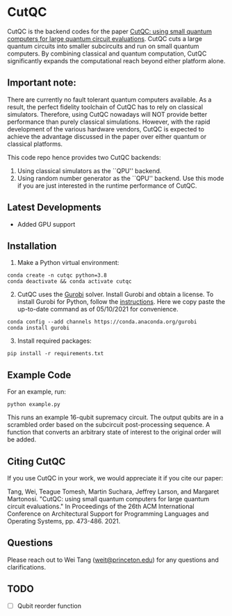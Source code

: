 # CutQC
CutQC is the backend codes for the paper [CutQC: using small quantum computers for large quantum circuit evaluations](https://dl.acm.org/doi/10.1145/3445814.3446758).
CutQC cuts a large quantum circuits into smaller subcircuits and run on small quantum computers.
By combining classical and quantum computation, CutQC significantly expands the computational reach beyond either platform alone.

## Important note:
There are currently no fault tolerant quantum computers available.
As a result, the perfect fidelity toolchain of CutQC has to rely on classical simulators.
Therefore, using CutQC nowadays will NOT provide better performance than purely classical simulations.
However, with the rapid development of the various hardware vendors,
CutQC is expected to achieve the advantage discussed in the paper over either quantum or classical platforms.

This code repo hence provides two CutQC backends:
1. Using classical simulators as the ``QPU'' backend.
2. Using random number generator as the ``QPU'' backend.
Use this mode if you are just interested in the runtime performance of CutQC.

## Latest Developments
- Added GPU support

## Installation
1. Make a Python virtual environment:
```
conda create -n cutqc python=3.8
conda deactivate && conda activate cutqc
```
2. CutQC uses the [Gurobi](https://www.gurobi.com) solver. Install Gurobi and obtain a license.
To install Gurobi for Python, follow the [instructions](https://www.gurobi.com/documentation/9.1/quickstart_linux/cs_python_installation_opt.html). Here we copy paste the up-to-date command as of 05/10/2021 for convenience.
```
conda config --add channels https://conda.anaconda.org/gurobi
conda install gurobi
```
3. Install required packages:
```
pip install -r requirements.txt
```

## Example Code
For an example, run:
```
python example.py
```
This runs an example 16-qubit supremacy circuit.
The output qubits are in a scrambled order based on the subcircuit post-processing sequence.
A function that converts an arbitrary state of interest to the original order will be added.

## Citing CutQC
If you use CutQC in your work, we would appreciate it if you cite our paper:

Tang, Wei, Teague Tomesh, Martin Suchara, Jeffrey Larson, and Margaret Martonosi. "CutQC: using small quantum computers for large quantum circuit evaluations." In Proceedings of the 26th ACM International Conference on Architectural Support for Programming Languages and Operating Systems, pp. 473-486. 2021.

## Questions
Please reach out to Wei Tang (weit@princeton.edu) for any questions and clarifications.

## TODO
- [ ] Qubit reorder function